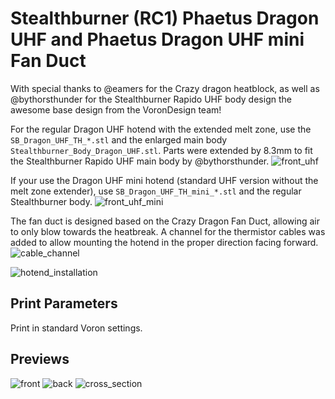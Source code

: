 Stealthburner (RC1) Phaetus Dragon UHF and Phaetus Dragon UHF mini Fan Duct
===
With special thanks to @eamers for the Crazy dragon heatblock, as well as @bythorsthunder for the Stealthburner Rapido UHF body design the awesome base design from the VoronDesign team! 

For the regular Dragon UHF hotend with the extended melt zone, use the `SB_Dragon_UHF_TH_*.stl` and the enlarged main body `Stealthburner_Body_Dragon_UHF.stl`.
Parts were extended by 8.3mm to fit the Stealthburner Rapido UHF main body by @bythorsthunder.
![front_uhf](images/front_uhf.png)

If your use the Dragon UHF mini hotend (standard UHF version without the melt zone extender), use `SB_Dragon_UHF_TH_mini_*.stl` and the regular Stealthburner body.
![front_uhf_mini](images/front_uhf_mini.png)

The fan duct is designed based on the Crazy Dragon Fan Duct, allowing air to only blow towards the heatbreak.
A channel for the thermistor cables was added to allow mounting the hotend in the proper direction facing forward.
![cable_channel](images/cable_channel.png)

![hotend_installation](images/hotend_installation.jpg)

Print Parameters
---
Print in standard Voron settings. 

Previews
---
![front](images/front.jpg)
![back](images/back.png)
![cross_section](images/cross_section.png)

